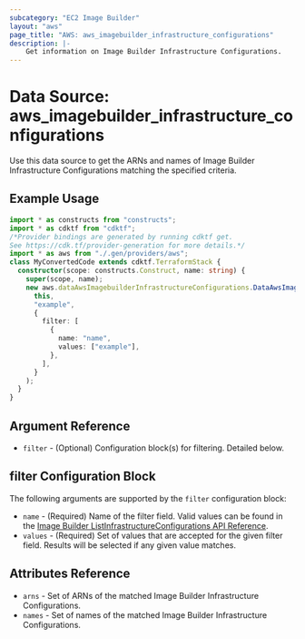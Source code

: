 ```yaml
---
subcategory: "EC2 Image Builder"
layout: "aws"
page_title: "AWS: aws_imagebuilder_infrastructure_configurations"
description: |-
    Get information on Image Builder Infrastructure Configurations.
---
```


# Data Source: aws_imagebuilder_infrastructure_configurations

Use this data source to get the ARNs and names of Image Builder Infrastructure Configurations matching the specified criteria.

## Example Usage

```typescript
import * as constructs from "constructs";
import * as cdktf from "cdktf";
/*Provider bindings are generated by running cdktf get.
See https://cdk.tf/provider-generation for more details.*/
import * as aws from "./.gen/providers/aws";
class MyConvertedCode extends cdktf.TerraformStack {
  constructor(scope: constructs.Construct, name: string) {
    super(scope, name);
    new aws.dataAwsImagebuilderInfrastructureConfigurations.DataAwsImagebuilderInfrastructureConfigurations(
      this,
      "example",
      {
        filter: [
          {
            name: "name",
            values: ["example"],
          },
        ],
      }
    );
  }
}

```

## Argument Reference

* `filter` - (Optional) Configuration block(s) for filtering. Detailed below.

## filter Configuration Block

The following arguments are supported by the `filter` configuration block:

* `name` - (Required) Name of the filter field. Valid values can be found in the [Image Builder ListInfrastructureConfigurations API Reference](https://docs.aws.amazon.com/imagebuilder/latest/APIReference/API_ListInfrastructureConfigurations.html).
* `values` - (Required) Set of values that are accepted for the given filter field. Results will be selected if any given value matches.

## Attributes Reference

* `arns` - Set of ARNs of the matched Image Builder Infrastructure Configurations.
* `names` - Set of names of the matched Image Builder Infrastructure Configurations.

<!-- cache-key: cdktf-0.17.0-pre.15 input-6a4afeb54517d0d62a3386ebd31517bf32c093925c198d21b143cf4d8d0133e7 -->